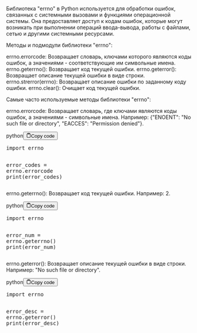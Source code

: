 <p>Библиотека "errno" в Python используется для обработки ошибок, связанных с системными вызовами и функциями операционной системы.
Она предоставляет доступ к кодам ошибок, которые могут возникать
при выполнении операций ввода-вывода, работы с файлами, сетью и другими системными ресурсами.</p>
<p>Методы и подмодули библиотеки "errno":</p>
<p>errno.errorcode: Возвращает словарь, ключами которого являются коды ошибок, а значениями - соответствующие им символьные имена.
errno.geterrno(): Возвращает код текущей ошибки.
errno.geterror(): Возвращает описание текущей ошибки в виде строки.
errno.strerror(errno): Возвращает описание ошибки по заданному коду ошибки.
errno.clear(): Очищает код текущей ошибки.</p>
<p>Самые часто используемые методы библиотеки "errno":</p>
<p>errno.errorcode: Возвращает словарь, где ключами являются коды ошибок, а значениями - символьные имена.
Например: {"ENOENT": "No such file or directory", "EACCES": "Permission denied"}.</p>
<div class="code-element"><div class="lang-line"><text>python</text><button class="copy-button"id="code3e7222170fd9ab8b0f3858e1d5844f00b"onclick="copyCode(code3e7222170fd9ab8b0f3858e1d5844f00, code3e7222170fd9ab8b0f3858e1d5844f00b)"><svg stroke="currentColor"fill="none"stroke-width="2"viewBox="0 0 24 24"stroke-linecap="round"stroke-linejoin="round"class="h-4 w-4"height="1em"width="1em"xmlns="http://www.w3.org/2000/svg"><path d="M16 4h2a2 2 0 0 1 2 2v14a2 2 0 0 1-2 2H6a2 2 0 0 1-2-2V6a2 2 0 0 1 2-2h2"></path><rect x="8" y="2" width="8" height="4" rx="1" ry="1"></rect></svg><text>Copy code</text></button></div><div class="code" id="code3e7222170fd9ab8b0f3858e1d5844f00"><div class="highlight"><pre><span></span><span class="kn">import</span> <span class="nn">errno</span>

<span class="n">error_codes</span> <span class="o">=</span> <span class="n">errno</span><span class="o">.</span><span class="n">errorcode</span>
<span class="nb">print</span><span class="p">(</span><span class="n">error_codes</span><span class="p">)</span>
</pre></div></div></div>

<p>errno.geterrno(): Возвращает код текущей ошибки. Например: 2.</p>
<div class="code-element"><div class="lang-line"><text>python</text><button class="copy-button"id="code59f9d06903ca53e7ef7dffd9c4c0dc3db"onclick="copyCode(code59f9d06903ca53e7ef7dffd9c4c0dc3d, code59f9d06903ca53e7ef7dffd9c4c0dc3db)"><svg stroke="currentColor"fill="none"stroke-width="2"viewBox="0 0 24 24"stroke-linecap="round"stroke-linejoin="round"class="h-4 w-4"height="1em"width="1em"xmlns="http://www.w3.org/2000/svg"><path d="M16 4h2a2 2 0 0 1 2 2v14a2 2 0 0 1-2 2H6a2 2 0 0 1-2-2V6a2 2 0 0 1 2-2h2"></path><rect x="8" y="2" width="8" height="4" rx="1" ry="1"></rect></svg><text>Copy code</text></button></div><div class="code" id="code59f9d06903ca53e7ef7dffd9c4c0dc3d"><div class="highlight"><pre><span></span><span class="kn">import</span> <span class="nn">errno</span>

<span class="n">error_num</span> <span class="o">=</span> <span class="n">errno</span><span class="o">.</span><span class="n">geterrno</span><span class="p">()</span>
<span class="nb">print</span><span class="p">(</span><span class="n">error_num</span><span class="p">)</span>
</pre></div></div></div>

<p>errno.geterror(): Возвращает описание текущей ошибки в виде строки. Например: "No such file or directory".</p>
<div class="code-element"><div class="lang-line"><text>python</text><button class="copy-button"id="code7cb3a380ba5190609a6bb672e120a718b"onclick="copyCode(code7cb3a380ba5190609a6bb672e120a718, code7cb3a380ba5190609a6bb672e120a718b)"><svg stroke="currentColor"fill="none"stroke-width="2"viewBox="0 0 24 24"stroke-linecap="round"stroke-linejoin="round"class="h-4 w-4"height="1em"width="1em"xmlns="http://www.w3.org/2000/svg"><path d="M16 4h2a2 2 0 0 1 2 2v14a2 2 0 0 1-2 2H6a2 2 0 0 1-2-2V6a2 2 0 0 1 2-2h2"></path><rect x="8" y="2" width="8" height="4" rx="1" ry="1"></rect></svg><text>Copy code</text></button></div><div class="code" id="code7cb3a380ba5190609a6bb672e120a718"><div class="highlight"><pre><span></span><span class="kn">import</span> <span class="nn">errno</span>

<span class="n">error_desc</span> <span class="o">=</span> <span class="n">errno</span><span class="o">.</span><span class="n">geterror</span><span class="p">()</span>
<span class="nb">print</span><span class="p">(</span><span class="n">error_desc</span><span class="p">)</span>
</pre></div></div></div>